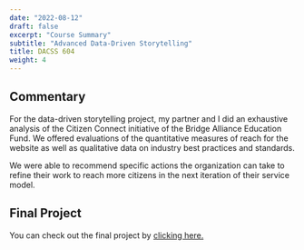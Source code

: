 ```yaml
---
date: "2022-08-12"
draft: false
excerpt: "Course Summary"
subtitle: "Advanced Data-Driven Storytelling"
title: DACSS 604
weight: 4
---
```


## Commentary

For the data-driven storytelling project, my partner and I did an exhaustive analysis of the Citizen Connect initiative of the Bridge Alliance Education Fund. We offered evaluations of the quantitative measures of reach for the website as well as qualitative data on industry best practices and standards. 

We were able to recommend specific actions the organization can take to refine their work to reach more citizens in the next iteration of their service model.

## Final Project

You can check out the final project by [clicking here.](https://citizen-connect.netlify.app/)

